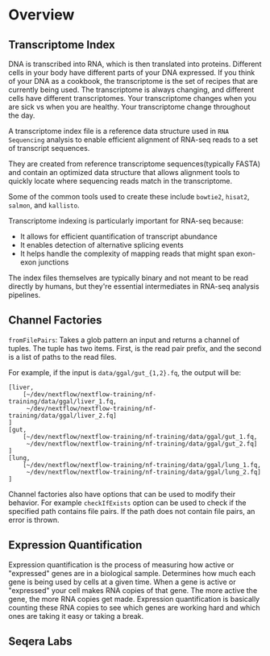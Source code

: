 # Overview

## Transcriptome Index

DNA is transcribed into RNA, which is then translated into proteins. Different cells in your body have different parts of your DNA expressed. If you think of your DNA as a cookbook, the transcriptome is the set of recipes that are currently being used. The transcriptome is always changing, and different cells have different transcriptomes. Your transcriptome changes when you are sick vs when you are healthy. Your transcriptome change throughout the day.

A transcriptome index file is a reference data structure used in `RNA Sequencing` analysis to enable efficient alignment of RNA-seq reads to a set of transcript sequences.

They are created from reference transcriptome sequences(typically FASTA) and contain an optimized data structure that allows alignment tools to quickly locate where sequencing reads match in the transcriptome.

Some of the common tools used to create these include `bowtie2`, `hisat2`, `salmon`, and `kallisto`.

Transcriptome indexing is particularly important for RNA-seq because:
- It allows for efficient quantification of transcript abundance
- It enables detection of alternative splicing events
- It helps handle the complexity of mapping reads that might span exon-exon junctions

The index files themselves are typically binary and not meant to be read directly by humans, but they're essential intermediates in RNA-seq analysis pipelines.

## Channel Factories

`fromFilePairs`: Takes a glob pattern an input and returns a channel of tuples. The tuple has two items. First, is the read pair prefix, and the second is a list of paths to the read files.

For example, if the input is `data/ggal/gut_{1,2}.fq`, the output will be:

```console
[liver,
    [~/dev/nextflow/nextflow-training/nf-training/data/ggal/liver_1.fq,
     ~/dev/nextflow/nextflow-training/nf-training/data/ggal/liver_2.fq]
]
[gut,
    [~/dev/nextflow/nextflow-training/nf-training/data/ggal/gut_1.fq,
     ~/dev/nextflow/nextflow-training/nf-training/data/ggal/gut_2.fq]
]
[lung,
    [~/dev/nextflow/nextflow-training/nf-training/data/ggal/lung_1.fq,
     ~/dev/nextflow/nextflow-training/nf-training/data/ggal/lung_2.fq]
]
```

Channel factories also have options that can be used to modify their behavior. For example `checkIfExists` option can be used to check if the specified path contains file pairs. If the path does not contain file pairs, an error is thrown.

## Expression Quantification

Expression quantification is the process of measuring how active or "expressed" genes are in a biological sample. Determines how much each gene is being used by cells at a given time. When a gene is active or "expressed" your cell makes RNA copies of that gene. The more active the gene, the more RNA copies get made. Expression quantification is basically counting these RNA copies to see which genes are working hard and which ones are taking it easy or taking a break.


## Seqera Labs
